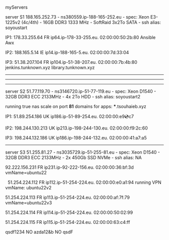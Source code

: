 myServers

server S1 188.165.252.73 - ns380559.ip-188-165-252.eu - spec: Xeon E3-1225v2 (4c/4th) - 16GB DDR3 1333 MHz - SoftRaid 3x2To SATA - ssh alias: soyoustart 


IP1: 178.33.255.64 FR ip64.ip-178-33-255.eu. 02:00:00:50:2b:80 Ansible Awx

IP2: 188.165.5.14 IE ip14.ip-188-165-5.eu. 02:00:00:7d:33:04

IP3: 51.38.207.104 FR ip104.ip-51-38-207.eu. 02:00:00:7b:4b:80 jenkins.tunknown.xyz library.tunknown.xyz

---
---
----


server S2 51.77.119.70 - ns3146720.ip-51-77-119.eu - spec: Xeon D1540 - 32GB DDR3 ECC 2133MHz - 4x 2To HDD - ssh alias: soyoustart2

running true nas scale on port **81** domains for apps: **\***.tsouhaieb.xyz

IP1: 51.89.254.186 UK ip186.ip-51-89-254.eu. 02:00:00:e9:cd:c7

IP2: 198.244.130.213 UK ip213.ip-198-244-130.eu. 02:00:00:f9:2c:60

IP3: 198.244.132.186 UK ip186.ip-198-244-132.eu. 02:00:00:41:a7:a5

---

server S3 51.255.81.27 - ns3035729.ip-51-255-81.eu - spec: Xeon D1540 - 32GB DDR3 ECC 2133MHz - 2x 450Gb SSD NVMe - ssh alias: NA


92.222.156.231 FR ip231.ip-92-222-156.eu. 02:00:00:36:bf:3d vmName=ubuntu22

 
51.254.224.112 FR ip112.ip-51-254-224.eu. 02:00:00:e0:a1:94 running VPN vmName: ubuntu22v2 

51.254.224.113 FR ip113.ip-51-254-224.eu. 02:00:00:af:7f:79 vmName=ubuntu22v3

51.254.224.114 FR ip114.ip-51-254-224.eu. 02:00:00:50:02:99

51.254.224.115 FR ip115.ip-51-254-224.eu. 02:00:00:63:c4:ff


qsdf1234 NO
azda12&b NO
qsdF